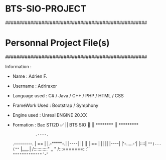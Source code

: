 # BTS-SIO-PROJECT
###################################################
#              Personnal Project File(s)          #               
###################################################

Information : 
  - Name : Adrien F.
  - Username : Adriraxor
  - Language used : C# / Java / C++ / PHP / HTML / CSS 
  - FrameWork Used : Bootstrap / Symphony
  - Engine used : Unreal ENGINE 20.XX
  - Formation : Bac STI2D ✅  || BTS SIO 🔄 || ******** || *********

                  .----.
      .---------. | == |
      |.-"""""-.| |----|
      ||       || | == |
      ||       || |----|
      |'-.....-'| |::::|
      `"")---(""` |___.|
     /:::::::::::\" _  "
    /:::=======:::\`\`\
    `"""""""""""""`  '-'

